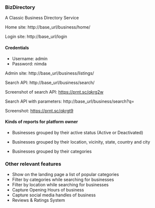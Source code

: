 ### BizDirectory
A Classic Business Directory Service

Home site: http://base_url/business/home/

Login site: http://base_url/login

#### Credentials
- Username: admin
- Password: nimda

Admin site: http://base_url/business/listings/


Search API: http://base_url/business/search/

Screenshot of search API: https://prnt.sc/qkrg2w

Search API with parameters: http://base_url/business/search?q=

Screenshot: https://prnt.sc/qkrgt9


#### Kinds of reports for platform owner
- Businesses grouped by their active status (Active or Deactivated)

- Businesses grouped by their location, vicinity, state, country and city

- Businesses grouped by their categories


### Other relevant features
- Show on the landing page a list of popular categories
- Filter by categories while searching for businesses
- Filter by location while searching for businesses
- Capture Opening Hours of business
- Capture social media handles of business
- Reviews & Ratings System
